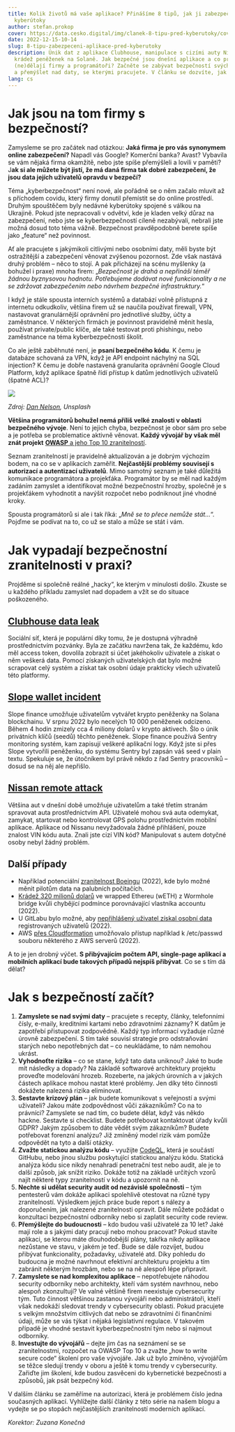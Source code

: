 ```yaml
---
title: Kolik životů má vaše aplikace? Přinášíme 8 tipů, jak ji zabezpečit před
  kyberútoky
author: stefan.prokop
cover: https://data.cesko.digital/img/clanek-8-tipu-pred-kyberutoky/cover.png
date: 2022-12-15-10-14
slug: 8-tipu-zabezpeceni-aplikace-pred-kyberutoky
description: Únik dat z aplikace Clubhouse, manipulace s cizími auty Nissan nebo
  krádež peněženek na Solaně. Jak bezpečné jsou dnešní aplikace a co pro to
  (ne)dělají firmy a programátoři? Začněte se zabývat bezpečností svých aplikací
  a přemýšlet nad daty, se kterými pracujete. V článku se dozvíte, jak na to.
lang: cs
---
```

# Jak jsou na tom firmy s bezpečností?

Zamysleme se pro začátek nad otázkou: **Jaká firma je pro vás synonymem online zabezpečení?** Napadl vás Google? Komerční banka? Avast? Vybavila se vám nějaká firma okamžitě, nebo jste spíše přemýšleli a lovili v paměti? J**ak si ale můžete být jistí, že má daná firma tak dobré zabezpečení, že jsou data jejích uživatelů opravdu v bezpečí?**

Téma „kyberbezpečnost“ není nové, ale pořádně se o něm začalo mluvit až s příchodem covidu, který firmy donutil přemístit se do online prostředí. Druhým spouštěčem byly nedávné kyberútoky spojené s válkou na Ukrajině. Pokud jste nepracovali v odvětví, kde je kladen velký důraz na zabezpečení, nebo jste se kyberbezpečností cíleně nezabývali, nebrali jste možná dosud toto téma vážně. Bezpečnost pravděpodobně berete spíše jako „feature“ než povinnost.

Ať ale pracujete s jakýmikoli citlivými nebo osobními daty, měli byste být ostražitější a zabezpečení věnovat zvýšenou pozornost. Zde však nastává druhý problém – něco to stojí. A pak přicházejí na scénu myšlenky (a bohužel i praxe) mnoha firem: „*Bezpečnost je drahá a nepřináší téměř žádnou byznysovou hodnotu. Potřebujeme dodávat nové funkcionality a ne se zdržovat zabezpečením nebo návrhem bezpečné infrastruktury.*“

I když je stále spousta interních systémů a databází volně přístupná z internetu odkudkoliv, většina firem už se naučila používat firewall, VPN, nastavovat granulárnější oprávnění pro jednotlivé služby, účty a zaměstnance. V některých firmách je povinnost pravidelně měnit hesla, používat private/public klíče, ale také testovat proti phishingu, nebo zaměstnance na téma kyberbezpečnosti školit.

Co ale ještě zaběhnuté není, je **psaní bezpečného kódu**. K čemu je databáze schovaná za VPN, když je API endpoint náchylný na SQL injection? K čemu je dobře nastavená granularita oprávnění Google Cloud Platform, když aplikace špatně řídí přístup k datům jednotlivých uživatelů (špatné ACL)?

![](https://lh4.googleusercontent.com/4BASEaWoAQM7GNKUPkPcm01IJlViUm6JXrC_H-yJphYGk8aLltbg8wA1Kof_zMUSACxA0NO9Q_2sVPSQGSEiprVkhb1kiuZtnU7H-qx-qPhoMGmd-cCw4H74AOtFSMiMa-_CEhb4IapekFCpKNghtvQVNRILzik_f1bw7dX6sGs6Y7Ryv02J9eQa3Bng3Q)

*Zdroj: [Dan Nelson](https://unsplash.com/@danny144?utm_source=unsplash&utm_medium=referral&utm_content=creditCopyText), Unsplash*

**Většina programátorů bohužel nemá příliš velké znalosti v oblasti bezpečného vývoje**. Není to jejich chyba, bezpečnost je obor sám pro sebe a je potřeba se problematice aktivně věnovat. **Každý vývojář by však měl znát projekt** [**OWASP** a jeho Top 10 zranitelností](https://owasp.org/www-project-top-ten/).

Seznam zranitelností je pravidelně aktualizován a je dobrým výchozím bodem, na co se v aplikacích zaměřit. **Nejčastější problémy souvisejí s autorizací a autentizací uživatelů**. Mimo samotný seznam je také důležitá komunikace programátora a projekťáka. Programátor by se měl nad každým zadáním zamyslet a identifikovat možné bezpečnostní hrozby, společně je s projekťákem vyhodnotit a navýšit rozpočet nebo podniknout jiné vhodné kroky.

Spousta programátorů si ale i tak říká: „*Mně se to přece nemůže stát…*“. Pojďme se podívat na to, co už se stalo a může se stát i vám.

# Jak vypadají bezpečnostní zranitelnosti v praxi?

Projděme si společně reálné „hacky“, ke kterým v minulosti došlo. Zkuste se u každého příkladu zamyslet nad dopadem a vžít se do situace poškozeného.

## [Clubhouse data leak](https://cybernews.com/security/clubhouse-data-leak-1-3-million-user-records-leaked-for-free-online/)

Sociální síť, která je populární díky tomu, že je dostupná výhradně prostřednictvím pozvánky. Byla ze začátku navržena tak, že každému, kdo měl access token, dovolila zobrazit si účet jakéhokoliv uživatele a získat o něm veškerá data. Pomocí získaných uživatelských dat bylo možné scrapovat celý systém a získat tak osobní údaje prakticky všech uživatelů této platformy.

## [Slope wallet incident](https://solana.com/news/8-2-2022-application-wallet-incident)

Slope finance umožňuje uživatelům vytvářet krypto peněženky na Solana blockchainu. V srpnu 2022 bylo necelých 10 000 peněženek odcizeno. Během 4 hodin zmizely cca 4 miliony dolarů v krypto aktivech. Šlo o únik privátních klíčů (seedů) těchto peněženek. Slope finance používá Sentry monitoring systém, kam zapisují veškeré aplikační logy. Když jste si přes Slope vytvořili peněženku, do systému Sentry byl zapsán váš seed v plain textu. Spekuluje se, že útočníkem byl právě někdo z řad Sentry pracovníků – dosud se na něj ale nepřišlo.

## [Nissan remote attack](https://www.securityweek.com/api-flaw-exposes-nissan-leaf-cars-remote-attacks)

Většina aut v dnešní době umožňuje uživatelům a také třetím stranám spravovat auta prostřednictvím API. Uživatelé mohou svá auta odemykat, zamykat, startovat nebo kontrolovat GPS polohu prostřednictvím mobilní aplikace. Aplikace od Nissanu nevyžadovala žádné přihlášení, pouze znalost VIN kódu auta. Znali jste cizí VIN kód? Manipulovat s autem dotyčné osoby nebyl žádný problém.

## Další případy

* Například potenciální [zranitelnost Boeingu](https://www.reuters.com/business/aerospace-defense/potential-hack-some-boeing-planes-fixed-researchers-2022-08-13/) (2022), kde bylo možné měnit pilotům data na palubních počítačích.
* [Krádež 320 milionů dolarů](https://www.theverge.com/2022/2/3/22916111/wormhole-hack-github-error-325-million-theft-ethereum-solana) ve wrapped Ethereu (wETH) z Wormhole bridge kvůli chybějící podmínce porovnávající vlastníka accountu (2022).
* U GitLabu bylo možné, aby [nepřihlášený uživatel získal osobní data](https://thehackernews.com/2022/03/new-security-vulnerability-affects.html) registrovaných uživatelů (2022).
* AWS [přes Cloudformation](https://orca.security/resources/blog/aws-cloudformation-vulnerability/) umožňovalo přístup například k /etc/passwd souboru některého z AWS serverů (2022).

A to je jen drobný výčet. **S přibývajícím počtem API, single-page aplikací a mobilních aplikací bude takových případů nejspíš přibývat**. Co se s tím dá dělat?

# Jak s bezpečností začít?

1. **Zamyslete se nad svými daty** – pracujete s recepty, články, telefonními čísly, e-maily, kreditními kartami nebo zdravotními záznamy? K datům je zapotřebí přistupovat zodpovědně. Každý typ informací vyžaduje různé úrovně zabezpečení. S tím také souvisí strategie pro odstraňování starých nebo nepotřebných dat – co neukládáme, to nám nemohou ukrást.
2. **Vyhodnoťte rizika** – co se stane, když tato data uniknou? Jaké to bude mít následky a dopady? Na základě softwarové architektury projektu proveďte modelování hrozeb. Rozeberte, na jakých úrovních a v jakých částech aplikace mohou nastat které problémy. Jen díky této činnosti dokážete nalezená rizika eliminovat.
3. **Sestavte krizový plán** – jak budete komunikovat s veřejností a svými uživateli? Jakou máte zodpovědnost vůči zákazníkům? Co na to právníci? Zamyslete se nad tím, co budete dělat, když vás někdo hackne. Sestavte si checklist. Budete potřebovat kontaktovat úřady kvůli GDPR? Jakým způsobem to dáte vědět svým zákazníkům? Budete potřebovat forenzní analýzu? Již zmíněný model rizik vám pomůže odpovědět na tyto a další otázky.
4. **Zvažte statickou analýzu kódu** – využijte [CodeQL](https://codeql.github.com/), která je součástí GitHubu, nebo jinou službu poskytující statickou analýzu kódu. Statická analýza kódu sice nikdy nenahradí penetrační test nebo audit, ale je to další způsob, jak snížit riziko. Dokáže totiž na základě určitých vzorů najít některé typy zranitelností v kódu a upozornit na ně.
5. **Nechte si udělat security audit od nezávislé společnosti** – tým pentesterů vám dokáže aplikaci spolehlivě otestovat na různé typy zranitelností. Výsledkem jejich práce bude report s nálezy a doporučením, jak nalezené zranitelnosti opravit. Dále můžete požádat o konzultaci bezpečnostní odborníky nebo si zaplatit security code review.
6. **Přemýšlejte do budoucnosti** – kdo budou vaši uživatelé za 10 let? Jaké mají role a s jakými daty pracují nebo mohou pracovat? Pokud stavíte aplikaci, se kterou máte dlouhodobější plány, takřka nikdy aplikace nezůstane ve stavu, v jakém je teď. Bude se dále rozvíjet, budou přibývat funkcionality, požadavky, uživatelé atd. Díky pohledu do budoucna je možné navrhnout efektivní architekturu projektu a tím zabránit některým hrozbám, nebo se na ně alespoň lépe připravit.
7. **Zamyslete se nad komplexitou aplikace** – nepotřebujete náhodou security odborníky nebo architekty, kteří vám systém navrhnou, nebo alespoň zkonzultují? Ve valné většině firem neexistuje cybersecurity tým. Tuto činnost většinou zastanou vývojáři nebo administrátoři, kteří však nedokáží sledovat trendy v cybersecurity oblasti. Pokud pracujete s velkým množstvím citlivých dat nebo se zdravotními či finančními údaji, může se vás týkat i nějaká legislativní regulace. V takovém případě je vhodné sestavit kyberbezpečnostní tým nebo si najmout odborníky.
8. **Investujte do vývojářů** – dejte jim čas na seznámení se se zranitelnostmi, rozpočet na OWASP Top 10 a zvažte „how to write secure code“ školení pro vaše vývojáře. Jak už bylo zmíněno, vývojářům se těžce sledují trendy v oboru a ještě k tomu trendy v cybersecurity. Zařiďte jim školení, kde budou zasvěceni do kybernetické bezpečnosti a způsobů, jak psát bezpečný kód.

V dalším článku se zaměříme na autorizaci, která je problémem číslo jedna současných aplikací. Vyhlížejte další články z této série na našem blogu a vydejte se po stopách nejčastějších zranitelností moderních aplikací.

*Korektor: Zuzana Konečná*